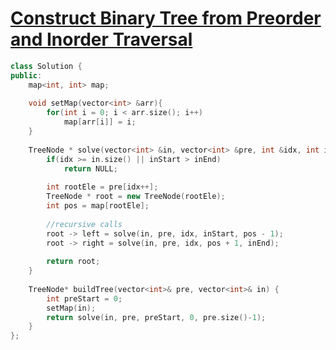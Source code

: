 # [Construct Binary Tree from Preorder and Inorder Traversal](https://leetcode.com/problems/construct-binary-tree-from-preorder-and-inorder-traversal/)

```cpp
class Solution {
public:
    map<int, int> map;
    
    void setMap(vector<int> &arr){
        for(int i = 0; i < arr.size(); i++)
            map[arr[i]] = i;
    }
    
    TreeNode * solve(vector<int> &in, vector<int> &pre, int &idx, int inStart, int inEnd){
        if(idx >= in.size() || inStart > inEnd)
            return NULL;
        
        int rootEle = pre[idx++];
        TreeNode * root = new TreeNode(rootEle);
        int pos = map[rootEle];
        
        //recursive calls
        root -> left = solve(in, pre, idx, inStart, pos - 1);
        root -> right = solve(in, pre, idx, pos + 1, inEnd);
        
        return root;
    }
    
    TreeNode* buildTree(vector<int>& pre, vector<int>& in) {
        int preStart = 0;
        setMap(in);
        return solve(in, pre, preStart, 0, pre.size()-1);
    }
};

```
